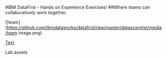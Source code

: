 #IBM DataFirst - Hands on Expereince Exercises!
##Where teams can collaboratively work together.


![team](https://github.com/ibmdataworks/datafirst/raw/master/datascientist/media/team image.png)

[Text](https://github.com/ibmdataworks/datafirst/raw/master/datascientist/ "Data Click Scientist Here!")

Lab assets
